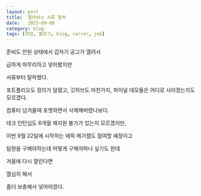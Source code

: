 ```yaml
---
layout: post
title:  펄어비스 서류 탈락
date:   2023-09-08
category: blog
tags: [취업, 블로그, blog, carrer, job]
---
```


준비도 안된 상태에서 갑자기 공고가 열려서

급하게 마무리하고 넣어봤지만

서류부터 탈락했다.

포트폴리오도 정리가 덜됐고, 깃허브도 마찬가지, 파이널 데모들은 어디로 사라졌는지도 모르겠다.

컴퓨터 넘겨줄때 포맷하면서 삭제해버렸나보다.

테크 인턴십도 6개월 재지원 불가가 있는지 모르겠지만,

이번 9월 22일에 시작하는 에픽 메가잼도 참여할 예정이고

팀원을 구해야하는데 어떻게 구해야하나 싶기도 한데

겨울에 다시 열린다면

열심히 해서 

좀더 보충해서 넣어야겠다.

